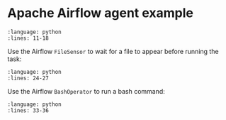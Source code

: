 # Apache Airflow agent example

```{rli} https://raw.githubusercontent.com/flyteorg/flytesnacks/master/examples/airflow_agent/airflow_agent/airflow_agent_example_usage.py
:language: python
:lines: 11-18
```

Use the Airflow `FileSensor` to wait for a file to appear before running the task:

```{rli} https://raw.githubusercontent.com/flyteorg/flytesnacks/master/examples/airflow_agent/airflow_agent/airflow_agent_example_usage.py
:language: python
:lines: 24-27
```

Use the Airflow `BashOperator` to run a bash command:

```{rli} https://raw.githubusercontent.com/flyteorg/flytesnacks/master/examples/airflow_agent/airflow_agent/airflow_agent_example_usage.py
:language: python
:lines: 33-36
```
